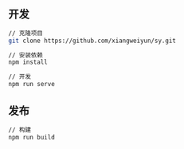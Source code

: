 ## 开发

``` bash
// 克隆项目
git clone https://github.com/xiangweiyun/sy.git

// 安装依赖
npm install

// 开发
npm run serve
```



## 发布

```bash
// 构建
npm run build
```

